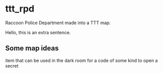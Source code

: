 # ttt_rpd

Raccoon Police Department made into a TTT map.

Hello, this is an extra sentence.

## Some map ideas
item that can be used in the dark room for a code of some kind to open a secret